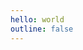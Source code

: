 ```yaml
---
hello: world
outline: false
---
```

<script setup>
import Computer from "./Computer.vue"
</script>


<!-- # 前端引导 -->
<Computer />